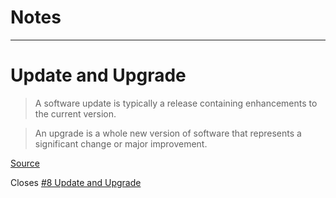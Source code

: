 # Notes

---
# Update and Upgrade

> A software update is typically a release containing enhancements to the current version.

>  An upgrade is a whole new version of software that represents a significant change or major improvement.

[Source](https://www.seikisystems.co.uk/about/news-blog/software-upgrade-or-software-update-whats-the-difference/#:~:text=A%20software%20update%20is%20typically,significant%20change%20or%20major%20improvement.)

Closes [#8 Update and Upgrade](https://github.com/NatSatie/study-tracker/issues/8)